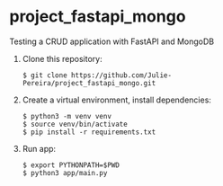 # project_fastapi_mongo
Testing a CRUD application with FastAPI and MongoDB


1. Clone this repository:

   ```
   $ git clone https://github.com/Julie-Pereira/project_fastapi_mongo.git
   ```

2. Create a virtual environment, install dependencies:

    ```
    $ python3 -m venv venv
    $ source venv/bin/activate
    $ pip install -r requirements.txt
    ```

3. Run app:

   ```
   $ export PYTHONPATH=$PWD
   $ python3 app/main.py
   ```
   